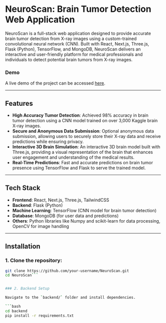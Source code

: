 # NeuroScan: Brain Tumor Detection Web Application

NeuroScan is a full-stack web application designed to provide accurate brain tumor detection from X-ray images using a custom-trained convolutional neural network (CNN). Built with React, Next.js, Three.js, Flask (Python), TensorFlow, and MongoDB, NeuroScan delivers an interactive and user-friendly platform for medical professionals and individuals to detect potential brain tumors from X-ray images.

### Demo

A live demo of the project can be accessed [here](#).

---

## Features

- **High Accuracy Tumor Detection**: Achieved 98% accuracy in brain tumor detection using a CNN model trained on over 3,000 Kaggle brain X-ray images.
- **Secure and Anonymous Data Submission**: Optional anonymous data submission, allowing users to securely store their X-ray data and receive predictions while ensuring privacy.
- **Interactive 3D Brain Simulation**: An interactive 3D brain model built with Three.js, providing a visual representation of the brain that enhances user engagement and understanding of the medical results.
- **Real-Time Predictions**: Fast and accurate predictions on brain tumor presence using TensorFlow and Flask to serve the trained model.

---

## Tech Stack

- **Frontend**: React, Next.js, Three.js, TailwindCSS
- **Backend**: Flask (Python)
- **Machine Learning**: TensorFlow (CNN model for brain tumor detection)
- **Database**: MongoDB (for user data and predictions)
- **Others**: Python libraries like Numpy and scikit-learn for data processing, OpenCV for image handling

---

## Installation

### 1. Clone the repository:

```bash
git clone https://github.com/your-username/NeuroScan.git
cd NeuroScan```


### 2. Backend Setup

Navigate to the `backend/` folder and install dependencies.

```bash
cd backend
pip install -r requirements.txt

 
